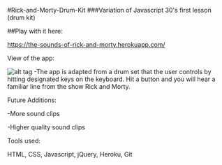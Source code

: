 #Rick-and-Morty-Drum-Kit
###Variation of Javascript 30's first lesson (drum kit)

##Play with it here:

https://the-sounds-of-rick-and-morty.herokuapp.com/


View of the app:

![alt tag](https://github.com/JesseHappel/Rick-and-Morty-Drum-Kit/blob/master/RandM/appscreen.png?raw=true) -The app is adapted from a drum set that the user controls by hitting designated keys on the keyboard. Hit a button and you will hear a familiar line from the show Rick and Morty.

Future Additions:

-More sound clips 

-Higher quality sound clips

Tools used:

HTML, CSS, Javascript, jQuery, Heroku, Git
